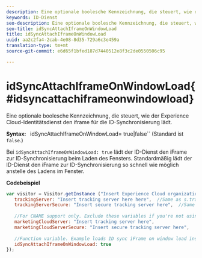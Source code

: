 ```yaml
---
description: Eine optionale boolesche Kennzeichnung, die steuert, wie der Experience Cloud-Identitätsdienst den iframe für die ID-Synchronisierung lädt.
keywords: ID-Dienst
seo-description: Eine optionale boolesche Kennzeichnung, die steuert, wie der Experience Cloud-Identitätsdienst den iframe für die ID-Synchronisierung lädt.
seo-title: idSyncAttachIframeOnWindowLoad
title: idSyncAttachIframeOnWindowLoad
uuid: aa2c2fa4-2cab-4e08-8d35-729a6c3e459a
translation-type: tm+mt
source-git-commit: e6d65f1bfed187d7440512e8f3c2de0550506c95

---
```



# idSyncAttachIframeOnWindowLoad{#idsyncattachiframeonwindowload}

Eine optionale boolesche Kennzeichnung, die steuert, wie der Experience Cloud-Identitätsdienst den iframe für die ID-Synchronisierung lädt.

**Syntax:** ` `idSyncAttachIframeOnWindowLoad= true|false`` (Standard ist `false`.)

Bei `idSyncAttachIframeOnWindowLoad: true` lädt der ID-Dienst den iFrame zur ID-Synchronisierung beim Laden des Fensters. Standardmäßig lädt der ID-Dienst den iFrame zur ID-Synchronisierung so schnell wie möglich anstelle des Ladens im Fenster.

**Codebeispiel**

```js
var visitor = Visitor.getInstance ("Insert Experience Cloud organization ID here",{ 
   trackingServer: "Insert tracking server here here",  //Same as s.trackingServer 
   trackingServerSecure: "Insert secure tracking server here",  //Same as s.trackingServerSecure 
 
   //For CNAME support only. Exclude these variables if you're not using CNAME 
   marketingCloudServer: "Insert tracking server here", 
   marketingCloudServerSecure: "Insert secure tracking server here", 
 
   //Function variable. Example loads ID sync iFrame on window load instad of ASAP. 
   idSyncAttachIframeOnWindowLoad: true 
});
```

